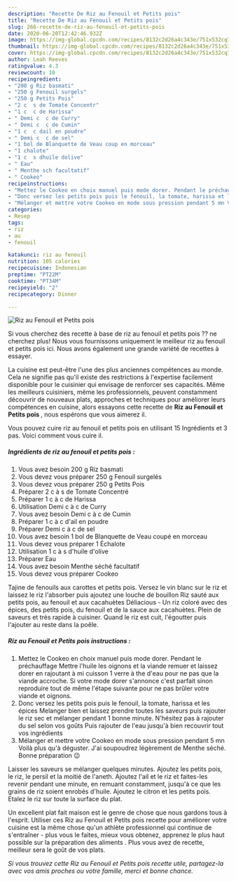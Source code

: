 ```yaml
---
description: "Recette De Riz au Fenouil et Petits pois"
title: "Recette De Riz au Fenouil et Petits pois"
slug: 266-recette-de-riz-au-fenouil-et-petits-pois
date: 2020-06-20T12:42:46.932Z
image: https://img-global.cpcdn.com/recipes/8132c2d26a4c343e/751x532cq70/riz-au-fenouil-et-petits-pois-photo-principale-de-la-recette.jpg
thumbnail: https://img-global.cpcdn.com/recipes/8132c2d26a4c343e/751x532cq70/riz-au-fenouil-et-petits-pois-photo-principale-de-la-recette.jpg
cover: https://img-global.cpcdn.com/recipes/8132c2d26a4c343e/751x532cq70/riz-au-fenouil-et-petits-pois-photo-principale-de-la-recette.jpg
author: Leah Reeves
ratingvalue: 4.3
reviewcount: 10
recipeingredient:
- "200 g Riz basmati"
- "250 g Fenouil surgels"
- "250 g Petits Pois"
- "2 c  s de Tomate Concentr"
- "1 c  c de Harissa"
- " Demi c  c de Curry"
- " Demi c  c de Cumin"
- "1 c  c dail en poudre"
- " Demi c  c de sel"
- "1 bol de Blanquette de Veau coup en morceau"
- "1 chalote"
- "1 c  s dhuile dolive"
- " Eau"
- " Menthe sch facultatif"
- " Cookeo"
recipeinstructions:
- "Mettez le Cookeo en choix manuel puis mode dorer. Pendant le préchauffage Mettre l&#39;huile les oignons et la viande remuer et laissez dorer en rajoutant à mi cuisson 1 verre à the d&#39;eau pour ne pas que la viande accroche. Si votre mode dorer s&#39;annonce c&#39;est parfait sinon reproduire tout de même l&#39;étape suivante pour ne pas brûler votre viande et oignons."
- "Donc versez les petits pois puis le fenouil, la tomate, harissa et les épices Melanger bien et laissez prendre toutes les saveurs puis rajouter le riz sec et mélanger pendant 1 bonne minute. N&#39;hésitez pas à rajouter du sel selon vos goûts Puis rajouter de l&#39;eau jusqu&#39;à bien recouvrir tout vos ingrédients"
- "Mélanger et mettre votre Cookeo en mode sous pression pendant 5 mn Voilà plus qu&#39;à déguster. J&#39;ai soupoudrez légèrement de Menthe séché. Bonne préparation 😉"
categories:
- Resep
tags:
- riz
- au
- fenouil

katakunci: riz au fenouil 
nutrition: 105 calories
recipecuisine: Indonesian
preptime: "PT22M"
cooktime: "PT34M"
recipeyield: "2"
recipecategory: Dinner

---
```



![Riz au Fenouil et Petits pois](https://img-global.cpcdn.com/recipes/8132c2d26a4c343e/751x532cq70/riz-au-fenouil-et-petits-pois-photo-principale-de-la-recette.jpg)

Si vous cherchez des recette à base de riz au fenouil et petits pois ?? ne cherchez plus! Nous vous fournissons uniquement le meilleur riz au fenouil et petits pois ici. Nous avons également une grande variété de recettes à essayer.

La cuisine est peut-être l'une des plus anciennes compétences au monde. Cela ne signifie pas qu'il existe des restrictions à l'expertise facilement disponible pour le cuisinier qui envisage de renforcer ses capacités. Même les meilleurs cuisiniers, même les professionnels, peuvent constamment découvrir de nouveaux plats, approches et techniques pour améliorer leurs compétences en cuisine, alors essayons cette recette de <strong> Riz au Fenouil et Petits pois </strong>, nous espérons que vous aimerez il.

<!--inarticleads1-->

Vous pouvez cuire riz au fenouil et petits pois en utilisant 15 Ingrédients et 3 pas. Voici comment vous cuire il.

##### Ingrédients de riz au fenouil et petits pois :

1. Vous avez besoin 200 g Riz basmati
1. Vous devez vous préparer 250 g Fenouil surgelés
1. Vous devez vous préparer 250 g Petits Pois
1. Préparer 2 c à s de Tomate Concentré
1. Préparer 1 c à c de Harissa
1. Utilisation  Demi c à c de Curry
1. Vous avez besoin  Demi c à c de Cumin
1. Préparer 1 c à c d&#39;ail en poudre
1. Préparer  Demi c à c de sel
1. Vous avez besoin 1 bol de Blanquette de Veau coupé en morceau
1. Vous devez vous préparer 1 Échalote
1. Utilisation 1 c à s d&#39;huile d&#39;olive
1. Préparer  Eau
1. Vous avez besoin  Menthe séché facultatif
1. Vous devez vous préparer  Cookeo


Tajine de fenouils aux carottes et petits pois. Versez le vin blanc sur le riz et laissez le riz l&#39;absorber puis ajoutez une louche de bouillon Riz sauté aux petits pois, au fenouil et aux cacahuètes Déliacious - Un riz coloré avec des épices, des petits pois, du fenouil et de la sauce aux cacahuètes. Plein de saveurs et très rapide à cuisiner. Quand le riz est cuit, l&#39;égoutter puis l&#39;ajouter au reste dans la poêle. 

<!--inarticleads2-->

##### Riz au Fenouil et Petits pois instructions :

1. Mettez le Cookeo en choix manuel puis mode dorer. Pendant le préchauffage Mettre l&#39;huile les oignons et la viande remuer et laissez dorer en rajoutant à mi cuisson 1 verre à the d&#39;eau pour ne pas que la viande accroche. Si votre mode dorer s&#39;annonce c&#39;est parfait sinon reproduire tout de même l&#39;étape suivante pour ne pas brûler votre viande et oignons.
1. Donc versez les petits pois puis le fenouil, la tomate, harissa et les épices Melanger bien et laissez prendre toutes les saveurs puis rajouter le riz sec et mélanger pendant 1 bonne minute. N&#39;hésitez pas à rajouter du sel selon vos goûts Puis rajouter de l&#39;eau jusqu&#39;à bien recouvrir tout vos ingrédients
1. Mélanger et mettre votre Cookeo en mode sous pression pendant 5 mn Voilà plus qu&#39;à déguster. J&#39;ai soupoudrez légèrement de Menthe séché. Bonne préparation 😉


Laisser les saveurs se mélanger quelques minutes. Ajoutez les petits pois, le riz, le persil et la moitié de l&#39;aneth. Ajoutez l&#39;ail et le riz et faites-les revenir pendant une minute, en remuant constamment, jusqu&#39;à ce que les grains de riz soient enrobés d&#39;huile. Ajoutez le citron et les petits pois. Etalez le riz sur toute la surface du plat. 

<!--inarticleads1-->

<p>
Un excellent plat fait maison est le genre de chose que nous gardons tous à l'esprit. Utiliser ces Riz au Fenouil et Petits pois recette pour améliorer votre cuisine est la même chose qu'un athlète professionnel qui continue de s'entraîner - plus vous le faites, mieux vous obtenez, apprenez le plus haut possible sur la préparation des aliments . Plus vous avez de recette, meilleur sera le goût de vos plats.
</p>

<p>
<i>Si vous trouvez cette Riz au Fenouil et Petits pois recette utile, partagez-la avec vos amis proches ou votre famille, merci et bonne chance.</i>
</p>
